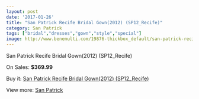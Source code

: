 ```yaml
---
layout: post
date: '2017-01-26'
title: "San Patrick Recife Bridal Gown(2012) (SP12_Recife)"
category: San Patrick
tags: ["bridal","dresses","gown","style","special"]
image: http://www.benemulti.com/19876-thickbox_default/san-patrick-recife-bridal-gown2012-sp12recife.jpg
---
```

San Patrick Recife Bridal Gown(2012) (SP12_Recife)

On Sales: **$369.99**
<a href="https://www.benemulti.com/en/san-patrick/7494-san-patrick-recife-bridal-gown2012-sp12recife.html"><amp-img layout="responsive" width="600" height="600" src="//www.benemulti.com/19876-thickbox_default/san-patrick-recife-bridal-gown2012-sp12recife.jpg" alt="San Patrick Recife Bridal Gown(2012) (SP12_Recife) 0" /></a>
<a href="https://www.benemulti.com/en/san-patrick/7494-san-patrick-recife-bridal-gown2012-sp12recife.html"><amp-img layout="responsive" width="600" height="600" src="//www.benemulti.com/19878-thickbox_default/san-patrick-recife-bridal-gown2012-sp12recife.jpg" alt="San Patrick Recife Bridal Gown(2012) (SP12_Recife) 1" /></a>
<a href="https://www.benemulti.com/en/san-patrick/7494-san-patrick-recife-bridal-gown2012-sp12recife.html"><amp-img layout="responsive" width="600" height="600" src="//www.benemulti.com/19877-thickbox_default/san-patrick-recife-bridal-gown2012-sp12recife.jpg" alt="San Patrick Recife Bridal Gown(2012) (SP12_Recife) 2" /></a>

Buy it: [San Patrick Recife Bridal Gown(2012) (SP12_Recife)](https://www.benemulti.com/en/san-patrick/7494-san-patrick-recife-bridal-gown2012-sp12recife.html "San Patrick Recife Bridal Gown(2012) (SP12_Recife)")

View more: [San Patrick](https://www.benemulti.com/en/61-san-patrick "San Patrick")